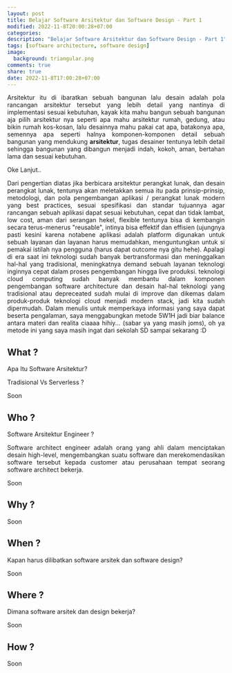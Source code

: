 ```yaml
---
layout: post
title: Belajar Software Arsitektur dan Software Design - Part 1
modified: 2022-11-8T20:00:28+07:00
categories:
description: "Belajar Software Arsitektur dan Software Design - Part 1"
tags: [software architecture, software design]
image:
  background: triangular.png
comments: true
share: true
date: 2022-11-8T17:00:28+07:00
---
```


<div style="text-align: justify">
Arsitektur itu di ibaratkan sebuah bangunan lalu desain adalah pola rancangan arsitektur tersebut yang lebih detail yang nantinya di implementasi sesuai kebutuhan, kayak kita mahu bangun sebuah bangunan aja pilih arsitektur nya seperti apa mahu arsitektur rumah, gedung, atau bikin rumah kos-kosan, lalu desainnya mahu pakai cat apa, batakonya apa, semennya apa seperti halnya komponen-komponen detail sebuah bangunan yang mendukung <strong>arsitektur</strong>, tugas desainer tentunya lebih detail sehingga bangunan yang dibangun menjadi indah, kokoh, aman, bertahan lama dan sesuai kebutuhan.
</div>

Oke Lanjut..

<div style="text-align: justify">
Dari pengertian diatas jika berbicara arsitektur perangkat lunak, dan desain perangkat lunak, tentunya akan meletakkan semua itu pada prinsip-prinsip, metodologi, dan pola pengembangan aplikasi / perangkat lunak modern yang best practices, sesuai spesifikasi dan standar tujuannya agar rancangan sebuah aplikasi dapat sesuai kebutuhan, cepat dan tidak lambat, low cost, aman dari serangan hekel, flexible tentunya bisa di kembangin secara terus-menerus "reusable", intinya bisa effektif dan effisien (ujungnya pasti kesini karena notabene aplikasi adalah platform digunakan untuk sebuah layanan dan layanan harus memudahkan, menguntungkan untuk si pemakai istilah nya pengguna (harus dapat outcome nya gitu hehe). Apalagi di era saat ini teknologi sudah banyak bertransformasi dan meninggalkan hal-hal yang tradisional, meningkatnya demand sebuah layanan teknologi inginnya cepat dalam proses pengembangan hingga live produksi. teknologi cloud computing sudah banyak membantu dalam komponen pengembangan software architecture dan desain hal-hal teknologi yang tradisional atau depreceated sudah mulai di improve dan dikemas dalam produk-produk teknologi cloud menjadi modern stack, jadi kita sudah dipermudah. Dalam menulis untuk memperkaya informasi yang saya dapat beserta pengalaman, saya menggabungkan metode 5W1H jadi biar balance antara materi dan realita ciaaaa hihiy... (sabar ya yang masih joms), oh ya metode ini yang saya masih ingat dari sekolah SD sampai sekarang :D
</div>

## What ?

Apa Itu Software Arsitektur?


Tradisional Vs Serverless ?

Soon

## Who ?

Software Arsitektur Engineer ?

<div style="text-align: justify">
Software architect engineer adalah orang yang ahli dalam menciptakan desain high-level, mengembangkan suatu software dan merekomendasikan software tersebut kepada customer atau perusahaan tempat seorang software architect bekerja.
</div>

Soon

## Why ?

Soon

## When ?

Kapan harus dilibatkan software arsitek dan software design?

Soon

## Where ?

Dimana software arsitek dan design bekerja?

Soon

## How ?

Soon